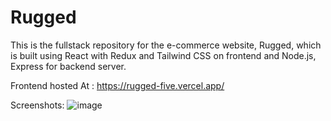 # Rugged
This is the fullstack repository for the e-commerce website, Rugged, which is built using React with Redux and Tailwind CSS on frontend and Node.js, Express for backend server.

Frontend hosted At : https://rugged-five.vercel.app/

Screenshots:
![image](https://github.com/fighter-aj07/Rugged/assets/93673079/ba867e1f-9d21-42b8-8f9b-f5d368643f0d)


